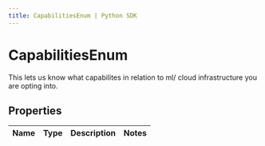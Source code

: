 ```yaml
---
title: CapabilitiesEnum | Python SDK
---
```


# CapabilitiesEnum

This lets us know what capabilites in relation to ml/ cloud infrastructure you are opting into.

## Properties

Name | Type | Description | Notes
------------ | ------------- | ------------- | -------------


